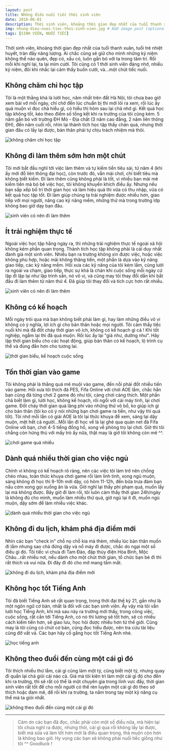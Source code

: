 ```yaml
---
layout: post
title: Những điều nuối tiếc thời sinh viên
date: 2018-06-01
description: Thời sinh viên, khoảng thời gian đẹp nhất của tuổi thanh xuân, tuổi trẻ nhiệt huyết, tràn đầy năng lượng. Ai chắc cũng sẽ giữ cho mình những kỷ niệm không thể nào quên, đẹp có, xấu có, luôn gắn bó với ta trong tâm trí.
img: nhung-dieu-nuoi-tiec-thoi-sinh-vien.jpg # Add image post (optional)
tags: [SINH VIÊN, NUỐI TIẾC]
---
```

Thời sinh viên, khoảng thời gian đẹp nhất của tuổi thanh xuân, tuổi trẻ nhiệt huyết, tràn đầy năng lượng. Ai chắc cũng sẽ giữ cho mình những kỷ niệm không thể nào quên, đẹp có, xấu có, luôn gắn bó với ta trong tâm trí. Rồi mỗi khi nghĩ lại, ta lại mỉm cười. Tôi cũng có 1 thời sinh viên đáng nhớ, nhiều kỷ niệm, đôi khi nhắc lại cảm thấy buồn cười, và...một chút tiếc nuối.

## Không chăm chỉ học tập
Tôi là một thằng khá là lười học, năm nhất trên đất Hà Nội, tôi chưa bao giờ xem bài vở mỗi ngày, chỉ chờ đến lúc chuẩn bị thi mới lôi ra xem, rồi lúc ấy quá muộn vì đọc chả hiểu gì, có hiểu thì hôm sau lại chả nhớ gì. Kết quả học tập không tốt, kéo theo điểm số tổng kết khi ra trường của tôi cũng kém. 5 năm gắn bó với trường ĐH Mỏ - Địa chất (3 năm cao đẳng, 2 năm liên thông ĐH), đến năm cuối rồi, nhìn lại thành tích học tập thấy chán quá, nhưng thời gian đâu có lấy lại được, bản thân phải tự chịu trách nhiệm mà thôi.

![không chăm chỉ học tập]({{site.baseurl}}/assets/img/luoi-hoc.jpg)

## Không đi làm thêm sớm hơn một chút
Tôi mới bắt đầu nghĩ tới việc làm thêm và tự kiếm tiền tiêu sài, từ năm 4 (khi ấy mới đỗ liên thông đại học), còn trước đó, vẫn mải chơi, chỉ biết tiêu mà không biết kiếm. Đi làm thêm cũng không phải là tốt, vì nhiều bạn mải mê kiếm tiền mà bỏ bê việc học, tôi không khuyến khích điều ấy. Nhưng nếu bạn sắp xếp bố trí thời gian học và làm hiệu quả thì vừa có thu nhập, vừa có kết quả học tập tốt. Đi làm giúp chúng ta trải nghiệm được nhiều hơn, giao tiếp với mọi người, nâng cao kỹ năng mềm, những thứ mà trong trường lớp không bao giờ dạy bạn đâu.

![sinh viên có nên đi làm thêm]({{site.baseurl}}/assets/img/sinh-vien-co-nen-di-lam-them.jpg)

## Ít trải nghiệm thực tế
Ngoài việc học tập hằng ngày ra, thì những trải nghiệm thực tế ngoài xã hội không kém phần quan trọng. Thành tích học tập không phải là cái duy nhất đánh giá một sinh viên. Nhiều bạn ra trường không xin được việc, hoặc việc không phù hợp, hoặc mãi không thăng tiến, một phần là dựa vào kỹ năng giao tiếp, các kỹ năng mềm. Hồi xưa các kỹ năng của tôi kém lắm, cũng lười ra ngoài va chạm, giao tiếp, thực sự khá là chán khi cuộc sống mỗi ngày cứ lặp đi lặp lại như lập trình sẵn, nó vô vị, và cũng may tôi thay đổi dần khi bắt đầu đi làm thêm từ năm thứ 4. Đã giúp tôi thay đổi và tích cực hơn rất nhiều.

![sinh viên có nên đi làm thêm]({{site.baseurl}}/assets/img/trai-nghiem-thuc-te.jpg)

## Không có kế hoạch
Mỗi ngày trôi qua mà bạn không biết phải làm gì, hay làm những điều vô vi không có ý nghĩa, lợi ích gì cho bản thân hoặc mọi người. Tôi cảm thấy tiếc nuối khi mà đã đốt cháy thời gian vô ích, không có kế hoạch gì cả ! Khi tốt nghiệp, ngẫm lại thì đã quá muộn. Rồi lúc ấy lại "giá như, dường như". Hãy lập thời gian biểu cho các hoạt động, giúp bản thân có kế hoạch, lộ trình cụ thể và đúng đắn hơn cho tương lai.

![thời gian biểu, kế hoạch cuộc sống]({{site.baseurl}}/assets/img/ke-hoach.jpg)

## Tốn thời gian vào game
Tôi không phải là thằng quá mê muội vào game, đến nỗi phải đốt nhiều tiền vào game. Hồi xưa tôi thích đá PES, Fifa Online với chơi AOE lắm, chắc hẳn bạn cũng đã từng chơi 2 game đó như tôi, càng chơi càng thích. Một phần chả biết làm gì, lười học, không kế hoạch, rồi ngồi với cái máy tính, lại chơi game. Đốt cháy thời gian quá lãng phí vào những thứ vô bổ, ko giúp ích gì cho bản thân (tôi ko có ý nói những bạn chơi game ra tiền, như vậy thì quá tốt). Tôi nhớ mỗi lần có giải AOE là tôi lại thức khuya để xem, sáng lại dậy muộn, mệt hết cả người...Mỗi lần đi học về là lại ghé qua quán net đá Fifa Online với bạn, chơi 4-5 tiếng đồng hồ, xong về phòng trọ lại chơi. Giờ thì tôi chẳng còn hứng thú với mấy trò ấy nữa, thật may là giờ tôi không còn mê ^^.

![chơi game quá nhiều]({{site.baseurl}}/assets/img/choi-game.jpg)

## Dành quá nhiều thời gian cho việc ngủ
Chính vì không có kế hoạch rõ ràng, nên các việc tôi làm trở nên chồng chéo nhau, toàn thức khuya chơi game rồi làm linh tinh, xong ngủ muộn, sáng không đi học thì 9-10h mới dậy, có hôm 11-12h, đến bữa trưa đám bạn nấu cơm xong gọi xuống ăn là vừa. Giờ nghĩ lại thấy phí phạm quá, muốn lấy lại mà không được. Bây giờ đi làm rồi, tôi luôn cảm thấy thời gian 24h/ngày là không đủ cho mình, muốn làm nhiều thứ quá, giờ ngủ lại ít đi, muốn ngủ muộn, dậy sớm để làm nhiều việc khác.

![dành quá nhiều thời gian cho việc ngủ]({{site.baseurl}}/assets/img/danh-nhieu-thoi-gian-cho-viec-ngu.jpg)

## Không đi du lịch, khám phá địa điểm mới
Nhìn các bạn "check in" chỗ nọ chỗ kia mà thèm, nhiều lúc bản thân muốn đi lắm nhưng sao chả đứng dậy và nổ máy đi được, chắc do ngại một số điều gì đó. Tôi tiếc vì chưa đi Tam Đảo, đập thủy điện Hòa Bình, Mộc Châu...rất nhiều nơi, nếu dành cho một chút thời gian, tổ chức bạn bè đi thì rất thích và vui nữa. Đi đây đi đó cho mở mang tầm mắt.

![không đi du lịch, khám phá địa điểm mới]({{site.baseurl}}/assets/img/di-phuot.jpg)

## Không học tốt Tiếng Anh
Tôi đã biết Tiếng Anh sẽ rất quan trọng, trong thời đại thế kỷ 21, gần như là một ngôn ngữ cơ bản, nhất là đối với các bạn sinh viên. Ấy vậy mà tôi vẫn lười học Tiếng Anh, khi mà sau này ra trường mới thấy, trong công việc, cuộc sống, rất cần tới Tiếng Anh, có nó thì lương sẽ tốt hơn, sẽ có nhiều cách kiếm tiền hơn, sẽ giao lưu, học hỏi được nhiều hơn từ thế giới. Cũng may là tôi cũng có chút cơ bản, cũng đọc hiểu được, nên tra cứu tài liệu cũng đỡ vất vả. Các bạn hãy cố gắng học tốt Tiếng Anh nhé.

![học tiếng anh]({{site.baseurl}}/assets/img/hoc-tieng-anh.jpg)

## Không theo đuổi đến cùng một cái gì đó
Tôi thích nhiều thứ lắm, cái gì cũng làm một tý, cũng biết một tý, nhưng quay đi quẩn lại chả giỏi cái nào cả. Giá mà tôi kiên trì làm một cái gì đó cho đến khi ra trường, thì sẽ rất có thể là một chuyên gia trong lĩnh vực đấy, thời gian sinh viên rất tốt để cho mỗi người có thể rèn luyện một cái gì đó theo sở thích hoặc đam mê, để rồi khi ra trường, ta nắm trong tay một kỹ năng cụ thể mà ta giỏi nhất.

![không theo đuổi đến cùng một cái gì đó]({{site.baseurl}}/assets/img/muc-tieu.jpg)

___

> Cảm ơn các bạn đã đọc, chắc phải còn một số điều nữa, mà hiện tại tôi chưa nghĩ ra được, nhưng thôi, cái gì qua rồi không lấy lại được, biết mà sửa và làm tốt hơn mới là điều quan trọng, thà muộn còn hơn là không bao giờ. Hy vọng các bạn sẽ không phải nuối tiếc giống như tôi ^^ Goodluck !
